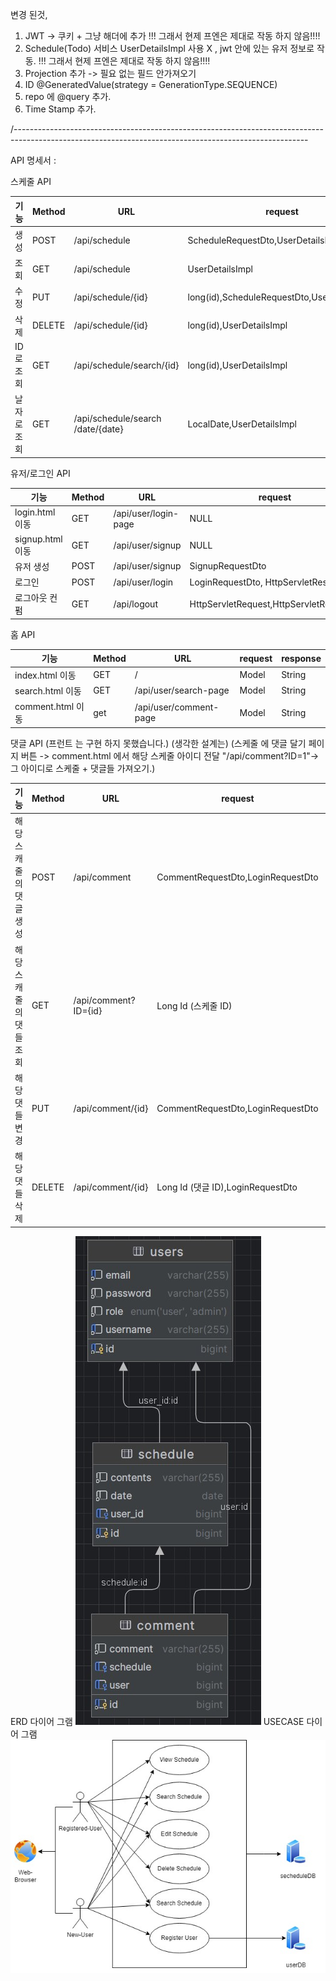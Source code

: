 
변경 된것,

1. JWT -> 쿠키 + 그냥 해더에 추가      !!! 그래서 현제 프엔은 제대로 작동 하지 않음!!!!
2. Schedule(Todo) 서비스 UserDetailsImpl 사용 X , jwt  안에 있는 유저 정보로 작동.     !!! 그래서 현제 프엔은 제대로 작동 하지 않음!!!!
3. Projection 추가 -> 필요 없는 필드 안가져오기
4. ID  @GeneratedValue(strategy = GenerationType.SEQUENCE)
5. repo 에 @query 추가.
6. Time Stamp 추가.

/-------------------------------------------------------------------------------------------------------------------------------------------------------

API 명세서 :

스케줄 API

| 기능 | Method | URL | request  | response |
|----|--------|-----|----------------------------------------|----------|
| 생성 | POST   |/api/schedule| ScheduleRequestDto,UserDetailsImpl     |ScheduleResponseDto|
| 조회 | GET    |/api/schedule| UserDetailsImpl                        |List<ScheduleResponseDto>|
| 수정 | PUT    |/api/schedule/{id}| long(id),ScheduleRequestDto,UserDetailsImpl |Long|
| 삭제 | DELETE |/api/schedule/{id}| long(id),UserDetailsImpl               |Long|
| ID 로 조회 | GET    |/api/schedule/search/{id}| long(id),UserDetailsImpl               |ScheduleResponseDto|
| 날자 로 조회 | GET    |/api/schedule/search<br/>/date/{date}| LocalDate,UserDetailsImpl |  List<ScheduleResponseDto>        |


유저/로그인 API

| 기능           | Method | URL  | request  |  response |
|--------------|---|---|--------------------------------------|-|
| login.html 이동 |GET|/api/user/login-page| NULL |String|
| signup.html 이동 |GET|/api/user/signup| NULL  |String|
| 유저 생성 |POST|/api/user/signup| SignupRequestDto |String |
| 로그인 |POST|/api/user/login | LoginRequestDto, HttpServletResponse |String |
| 로그아웃 컨펌 |GET|/api/logout |HttpServletRequest,HttpServletResponse |String|


홈 API

| 기능              | Method | URL                    | request |  response |
|-----------------|--------|------------------------|--------|---|
| index.html 이동   | GET    | /                      | Model  | String  |
| search.html 이동  | GET    | /api/user/search-page  | Model  |  String |
| comment.html 이동 | get    | /api/user/comment-page | Model  |  String       |


댓글 API (프런트 는 구현 하지 못했습니다.)
(생각한 설계는)
(스케줄 에 댓글 달기 페이지 버튼 -> comment.html 에서 해당 스케줄 아이디 전달 "/api/comment?ID=1"-> 그 아이디로 스케줄 + 댓글들 가져오기.)

| 기능            | Method | URL                  | request                           | response                 |
|---------------|--------|----------------------|-----------------------------------|--------------------------|
| 해당 스캐줄의 댓글 생성 | POST   | /api/comment         | CommentRequestDto,LoginRequestDto| CommentResponseDto       |
| 해당 스캐줄의 댓들 조회 | GET    | /api/comment?ID={id} | Long Id (스케줄 ID) | List<CommentResponseDto> |
| 해당 댓들 변경  | PUT    | /api/comment/{id}    | CommentRequestDto,LoginRequestDto | Long   |
| 해당 댓들 삭제  | DELETE | /api/comment/{id}    | Long Id (댓글 ID),LoginRequestDto   |   Long  |


ERD 다이어 그램
<img src="ERD.jpg"/>
USECASE 다이어 그램
<img src="usecase.jpg"/>


